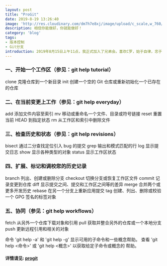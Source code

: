 ```yaml
---
layout: post
title: "ProGit"
date: 2019-8-19 13:26:40
image: 'http://res.cloudinary.com/dm7h7e8xj/image/upload/c_scale,w_760/v1504807239/morpheus_xdzgg1.jpg'
description: 相信你能做好，你就能做好！
category: 'blog'
tags:
- 版本控制
- Git分支
introduction: 2019年8月15日上午11点，我正式加入了兄弟会。喜欢C罗，始于自律，忠于坚定！要做一个像他一样的人啊！
---
```

 
### 一、开始一个工作区（参见：git help tutorial）  

clone      克隆仓库到一个新目录
init       创建一个空的 Git 仓库或重新初始化一个已存在的仓库


### 二、在当前变更上工作（参见：git help everyday）  

add        添加文件内容至索引
mv         移动或重命名一个文件、目录或符号链接
reset      重置当前 HEAD 到指定状态
rm         从工作区和索引中删除文件


### 三、检查历史和状态（参见：git help revisions）  

bisect     通过二分查找定位引入 bug 的提交
grep       输出和模式匹配的行
log        显示提交日志
show       显示各种类型的对象
status     显示工作区状态


### 四、扩展、标记和调校您的历史记录  

branch     列出、创建或删除分支
checkout   切换分支或恢复工作区文件
commit     记录变更到仓库
diff       显示提交之间、提交和工作区之间等的差异
merge      合并两个或更多开发历史
rebase     在另一个分支上重新应用提交
tag        创建、列出、删除或校验一个 GPG 签名的标签对象


### 五、协同（参见：git help workflows）  

fetch      从另外一个仓库下载对象和引用
pull       获取并整合另外的仓库或一个本地分支
push       更新远程引用和相关的对象


命令 'git help -a' 和 'git help -g' 显示可用的子命令和一些概念帮助。
查看 'git help <命令>' 或 'git help <概念>' 以获取给定子命令或概念的
帮助。


#### 详情请见: [progit](https://gitee.com/progit/) 